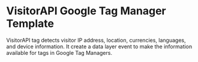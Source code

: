 # VisitorAPI Google Tag Manager Template

VisitorAPI tag detects visitor IP address, location, currencies, languages, and device information. It create a data layer event to make the information available for tags in Google Tag Managers.